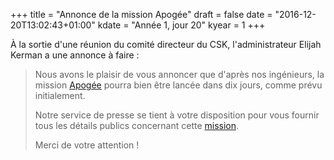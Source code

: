 +++
title = "Annonce de la mission Apogée"
draft = false
date = "2016-12-20T13:02:43+01:00"
kdate = "Année 1, jour 20"
kyear = 1
+++

À la sortie d'une réunion du comité directeur du CSK, l'administrateur Elijah Kerman a une annonce à faire :

> Nous avons le plaisir de vous annoncer que d'après nos ingénieurs, la mission [Apogée](/csk-blog/missions/apogee) pourra bien être lancée dans dix jours, comme prévu initialement.
>
> Notre service de presse se tient à votre disposition pour vous fournir tous les détails publics concernant cette [mission](/csk-blog/missions).
>
> Merci de votre attention !
